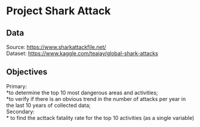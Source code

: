 # Project Shark Attack

## Data
Source: https://www.sharkattackfile.net/ <br />
Dataset: https://www.kaggle.com/teajay/global-shark-attacks <br />

## Objectives
Primary:<br />
*to determine the top 10 most dangerous areas and activities; <br />
*to verify if there is an obvious trend in the number of attacks per year in the last 10 years of collected data; <br />
Secondary: <br />
    * to find the acttack fatality rate for the top 10 activities (as a single variable)


